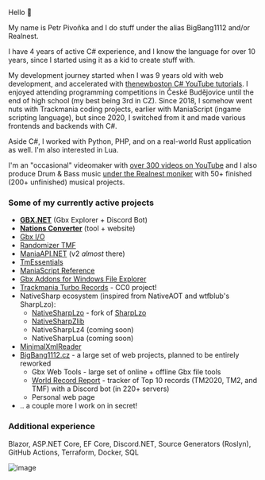 Hello 👋

My name is Petr Pivoňka and I do stuff under the alias BigBang1112 and/or Realnest.

I have 4 years of active C# experience, and I know the language for over 10 years, since I started using it as a kid to create stuff with.

My development journey started when I was 9 years old with web development, and accelerated with [thenewboston C# YouTube tutorials](https://www.youtube.com/watch?v=x_9lfHjYtVg&list=PL0EE421AE8BCEBA4A). I enjoyed attending programming competitions in České Budějovice until the end of high school (my best being 3rd in CZ). Since 2018, I somehow went nuts with Trackmania coding projects, earlier with ManiaScript (ingame scripting language), but since 2020, I switched from it and made various frontends and backends with C#.

Aside C#, I worked with Python, PHP, and on a real-world Rust application as well. I'm also interested in Lua.

I'm an "occasional" videomaker with [over 300 videos on YouTube](https://www.youtube.com/@BigBang1112tm) and I also produce Drum & Bass music [under the Realnest moniker](https://www.youtube.com/@RealnestMusic) with 50+ finished (200+ unfinished) musical projects.

### Some of my currently active projects

- **[GBX.NET](https://github.com/BigBang1112/gbx-net)** (Gbx Explorer + Discord Bot)
- **[Nations Converter](https://github.com/BigBang1112/nations-converter)** (tool + website)
- [Gbx I/O](https://github.com/BigBang1112/gbx-io)
- [Randomizer TMF](https://github.com/BigBang1112/randomizer-tmf)
- [ManiaAPI.NET](https://github.com/BigBang1112/maniaapi-net) (v2 *almost* there)
- [TmEssentials](https://github.com/BigBang1112/tm-essentials)
- [ManiaScript Reference](https://github.com/BigBang1112/maniascript-reference)
- [Gbx Addons for Windows File Explorer](https://github.com/BigBang1112/win-file-explorer-gbx-addons)
- [Trackmania Turbo Records](https://github.com/BigBang1112/tmturbo-records) - CC0 project!
- NativeSharp ecosystem (inspired from NativeAOT and wtfblub's SharpLzo):
  - [NativeSharpLzo](https://github.com/BigBang1112/NativeSharpLzo) - fork of [SharpLzo](https://github.com/wtfblub/SharpLzo)
  - [NativeSharpZlib](https://github.com/BigBang1112/NativeSharpZlib)
  - NativeSharpLz4 (coming soon)
  - NativeSharpLua (coming soon)
- [MinimalXmlReader](https://github.com/BigBang1112/minimal-xmlreader)
- [BigBang1112.cz](https://github.com/bigbang1112-cz) - a large set of web projects, planned to be entirely reworked
  - Gbx Web Tools - large set of online + offline Gbx file tools
  - [World Record Report](https://github.com/bigbang1112-cz/world-record-report) - tracker of Top 10 records (TM2020, TM2, and TMF) with a Discord bot (in 220+ servers)
  - Personal web page
- .. a couple more I work on in secret!

### Additional experience

Blazor, ASP.NET Core, EF Core, Discord.NET, Source Generators (Roslyn), GitHub Actions, Terraform, Docker, SQL

![image](https://github-profile-summary-cards.vercel.app/api/cards/profile-details?username=bigbang1112&theme=nord_dark)
